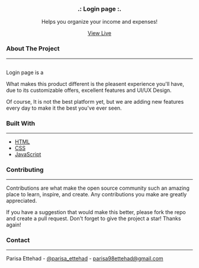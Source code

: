 <div align="center">

  <h3 align="center">.: Login page :.</h3>

  <p align="center">
    Helps you organize your income and expenses!
   </p> 
    <a align="center" href="https://parisa-ettehad.github.io/login-page/">View Live
    </a>
</div>


### About The Project
---
![]()

Login page is a
  
What makes this product different is the pleasent experience you'll have, due to its customizable offers, excellent features and UI/UX Design.

Of course, It is not the best platform yet, but we are adding new features every day to make it the best you've ever seen.

### Built With
---
+ [HTML](https://html.spec.whatwg.org/multipage/) 
+ [CSS](https://www.w3.org/Style/CSS/Overview.en.html) 
+ [JavaScript](https://www.javascript.com/) 

### Contributing
---
Contributions are what make the open source community such an amazing place to learn, inspire, and create. Any contributions you make are greatly appreciated.

If you have a suggestion that would make this better, please fork the repo and create a pull request. Don't forget to give the project a star! Thanks again!

### Contact 
---

Parisa Ettehad - [@parisa_ettehad](https://twitter.com/parisa_ettehad) - parisa98ettehad@gmail.com
